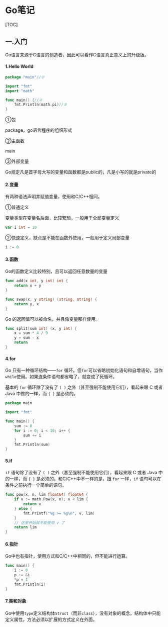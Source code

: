 # Go笔记

[TOC]

## 一.入门

Go语言来源于C语言的创造者，因此可以看作C语言真正意义上的升级版。

#### 1.Hello World

```go
package "main"//①

import "fmt"
import "math"

func main() {//②
	fmt.Println(math.pi)//③
}
```

①包

package，go语言程序的组织形式

②主函数

main

③外部变量

Go规定凡是首字母大写的变量和函数都是public的，凡是小写的就是private的

#### 2.变量

有两种语法声明并赋值变量，使用和C/C++相同。

①普通定义

变量类型在变量名后面，比较繁琐，一般用于全局变量定义

```go
var i int = 10
```

②快速定义，缺点是不能在函数外使用，一般用于定义局部变量

```go
i := 0
```

#### 3.函数

Go的函数定义比较特别，且可以返回任意数量的变量

```go
func add(x int, y int) int {
	return x + y
}

func swap(x, y string) (string, string) {
	return y, x
}
```

Go 的返回值可以被命名，并且像变量那样使用。

```go
func split(sum int) (x, y int) {
	x = sum * 4 / 9
	y = sum - x
	return
}
```

#### 4.for

Go 只有一种循环结构——`for` 循环。但`for`可以省略初始化语句和自增语句，当作`while`使用。如果连条件语句都省略了，就变成了死循环。

基本的 `for` 循环除了没有了 `( )` 之外（甚至强制不能使用它们），看起来跟 C 或者 Java 中做的一样，而 `{ }` 是必须的。

```go
package main

import "fmt"

func main() {
	sum := 0
	for i := 0; i < 10; i++ {
		sum += i
	}
	fmt.Println(sum)
}
```

#### 5.if

`if` 语句除了没有了 `( )` 之外（甚至强制不能使用它们），看起来跟 C 或者 Java 中的一样，而 `{ }` 是必须的。和C/C++中不一样的是，跟 `for` 一样，`if` 语句可以在条件之前执行一个简单的语句。

```go
func pow(x, n, lim float64) float64 {
	if v := math.Pow(x, n); v < lim {
		return v
	} else {
		fmt.Printf("%g >= %g\n", v, lim)
	}
	// 这里开始就不能使用 v 了
	return lim
}
```

#### 6.指针

Go中也有指针，使用方式和C/C++中相同的，但不能进行运算。

```go
func main() {
	i := 0
	p := &i
	*p = 1
	fmt.Println(i)
}
```

#### 7.类和对象

Go中使用`type`定义结构体`Struct`（而非`class`），没有对象的概念。结构体中只能定义属性，方法必须以扩展的方式定义在外面。

